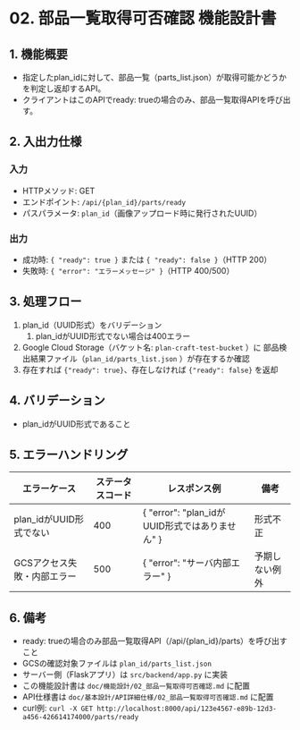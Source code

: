 <!-- filepath: c:\Users\sora1\Desktop\myapp\plan_craft\doc\機能設計\02_部品一覧取得可否確認.md -->

# 02. 部品一覧取得可否確認 機能設計書

## 1. 機能概要

- 指定したplan_idに対して、部品一覧（parts_list.json）が取得可能かどうかを判定し返却するAPI。
- クライアントはこのAPIでready: trueの場合のみ、部品一覧取得APIを呼び出す。

## 2. 入出力仕様

### 入力

- HTTPメソッド: GET
- エンドポイント: `/api/{plan_id}/parts/ready`
- パスパラメータ: `plan_id`（画像アップロード時に発行されたUUID）

### 出力

- 成功時: `{ "ready": true }` または `{ "ready": false }`（HTTP 200）
- 失敗時: `{ "error": "エラーメッセージ" }`（HTTP 400/500）

## 3. 処理フロー

1. plan_id（UUID形式）をバリデーション
   1. plan_idがUUID形式でない場合は400エラー
2. Google Cloud Storage（バケット名: `plan-craft-test-bucket` ）に 部品検出結果ファイル（`plan_id/parts_list.json` ）が存在するか確認
3. 存在すれば `{"ready": true}`、存在しなければ `{"ready": false}` を返却

## 4. バリデーション

- plan_idがUUID形式であること

## 5. エラーハンドリング

| エラーケース                | ステータスコード | レスポンス例                                 | 備考                         |
|----------------------------|------------------|---------------------------------------------|------------------------------|
| plan_idがUUID形式でない    | 400              | { "error": "plan_idがUUID形式ではありません" } | 形式不正                     |
| GCSアクセス失敗・内部エラー| 500              | { "error": "サーバ内部エラー" }             | 予期しない例外                |

## 6. 備考

- ready: trueの場合のみ部品一覧取得API（/api/{plan_id}/parts）を呼び出すこと
- GCSの確認対象ファイルは `plan_id/parts_list.json`
- サーバー側（Flaskアプリ）は `src/backend/app.py` に実装
- この機能設計書は `doc/機能設計/02_部品一覧取得可否確認.md` に配置
- API仕様書は `doc/基本設計/API詳細仕様/02_部品一覧取得可否確認.md` に配置
- curl例: `curl -X GET http://localhost:8000/api/123e4567-e89b-12d3-a456-426614174000/parts/ready`
